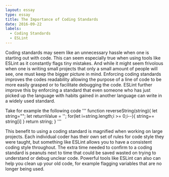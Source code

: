 ```yaml
---
layout: essay
type: essay
title: The Importance of Coding Standards
date: 2016-09-22
labels:
  - Coding Standards
  - ESLint
---
```




Coding standards may seem like an unnecessary hassle when one is starting out with code. This can seem especially true when using tools like ESLint as it constantly flags tiny mistakes.  And while it might seem frivolous when one is writing small projects that only a small amount of people will see, one must keep the bigger picture in mind. Enforcing coding standards improves the codes readability allowing the purpose of a line of code to be more easily grasped or to facilitate debugging the code.  ESLint further improve this by enforcing a standard that even someone who has just picked up the language with habits gained in another language can write in a widely used standard.
	
Take for example the following code
'''
function reverseString(string){
let string="";
let returnValue = '';
for(let i=string.length;i >= 0;i--){
string+= string[i]
}
return string;
}
'''
	
This benefit to using a coding standard is magnified when working on large projects.  Each individual coder has their own set of rules for code style they were taught, but something like ESLint allows you to have a consistent coding style throughout. The extra time needed to confirm to a coding standard is peanuts next to time that could be saved wasted on trying to understand or debug unclear code.  Powerful tools like ESLint can also can help you clean up your old code, for example flagging variables that are no longer being used.
